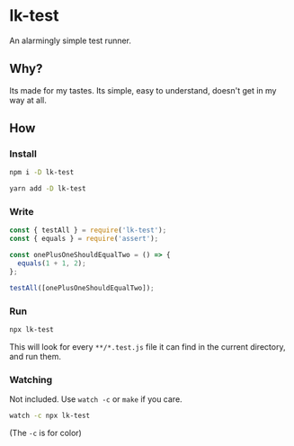 # lk-test
An alarmingly simple test runner.

## Why?
Its made for my tastes. Its simple, easy to understand, doesn't get in my way at all.

## How
### Install
```bash
npm i -D lk-test
```
```bash
yarn add -D lk-test
```
### Write
```javascript
const { testAll } = require('lk-test');
const { equals } = require('assert');

const onePlusOneShouldEqualTwo = () => {
  equals(1 + 1, 2);
};

testAll([onePlusOneShouldEqualTwo]);

```
### Run
```bash
npx lk-test
```
This will look for every `**/*.test.js` file it can find in the current directory, and run them.
### Watching
Not included. Use `watch -c` or `make` if you care.
```bash
watch -c npx lk-test
```
(The `-c` is for color)